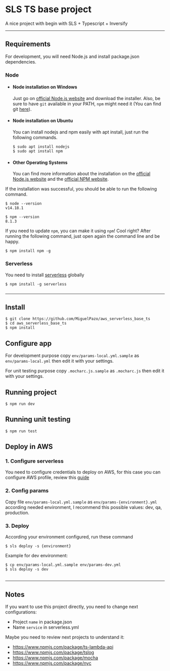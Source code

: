 # SLS TS base project

A nice project with begin with SLS + Typescript + Inversify

---

## Requirements

For development, you will need Node.js and install package.json dependencies.

### Node

- #### Node installation on Windows

  Just go on [official Node.js website](https://nodejs.org/) and download the installer. Also, be sure to have `git` available in your PATH, `npm` might need it (You can find git [here](https://git-scm.com/)).

- #### Node installation on Ubuntu

  You can install nodejs and npm easily with apt install, just run the following commands.

      $ sudo apt install nodejs
      $ sudo apt install npm

- #### Other Operating Systems
  You can find more information about the installation on the [official Node.js website](https://nodejs.org/) and the [official NPM website](https://npmjs.org/).

If the installation was successful, you should be able to run the following command.

    $ node --version
    v14.18.1

    $ npm --version
    8.1.3

If you need to update `npm`, you can make it using `npm`! Cool right? After running the following command, just open again the command line and be happy.

    $ npm install npm -g

### Serverless

You need to install [serverless](https://www.serverless.com/framework/docs) globally

    $ npm install -g serverless

###

---

## Install

    $ git clone https://github.com/MiguelPazo/aws_serverless_base_ts
    $ cd aws_serverless_base_ts
    $ npm install

## Configure app

For development purpose copy `env/params-local.yml.sample` as `env/params-local.yml` then edit it with your settings.

For unit testing purpose copy `.mocharc.js.sample` as `.mocharc.js` then edit it with your settings.

## Running project

    $ npm run dev

## Running unit testing

    $ npm run test

## Deploy in AWS

### 1. Configure serverless
You need to configure credentials to deploy on AWS, for this case you can configure AWS profile, review this [guide](https://www.serverless.com/framework/docs/providers/aws/guide/credentials#use-an-existing-aws-profile)

### 2. Config params
Copy file `env/params-local.yml.sample` as `env/params-{environment}.yml` according needed environment, I recommend this possible values: dev, qa, production.

### 3. Deploy
According your environment configured, run these command

    $ sls deploy -s {environment}

Example for dev environment:

    $ cp env/params-local.yml.sample env/params-dev.yml
    $ sls deploy -s dev
  

##

---

## Notes

If you want to use this project directly, you need to change next configurations:

- Project `name` in package.json
- Name `service` in serverless.yml

Maybe you need to review next projects to understand it:

- https://www.npmjs.com/package/ts-lambda-api
- https://www.npmjs.com/package/tslog
- https://www.npmjs.com/package/mocha
- https://www.npmjs.com/package/nyc
